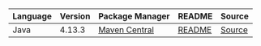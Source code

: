 # 

|Language|Version|Package Manager|README|Source|
|-|-|-|-|-|
|Java|4.13.3|[Maven Central](https://central.sonatype.com/artifact/com.konfigthis/snaptrade-java-sdk/4.13.3)|[README](https://github.com/konfig-dev/konfig/tree/HEAD/sdks/java#readme)|[Source](https://github.com/konfig-dev/konfig/tree/HEAD/sdks/java)|